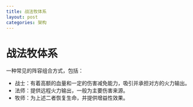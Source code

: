 ```yaml
---
title: 战法牧体系
layout: post
categories: 架构
---
```


# 战法牧体系
一种常见的阵容组合方式，包括：
- 战士：有着高额的血量和一定的伤害减免能力，吸引并承担对方的火力输出。
- 法师：提供远程火力输出，一般为主要伤害来源。
- 牧师：为上述二者恢复生命，并提供增益性效果。